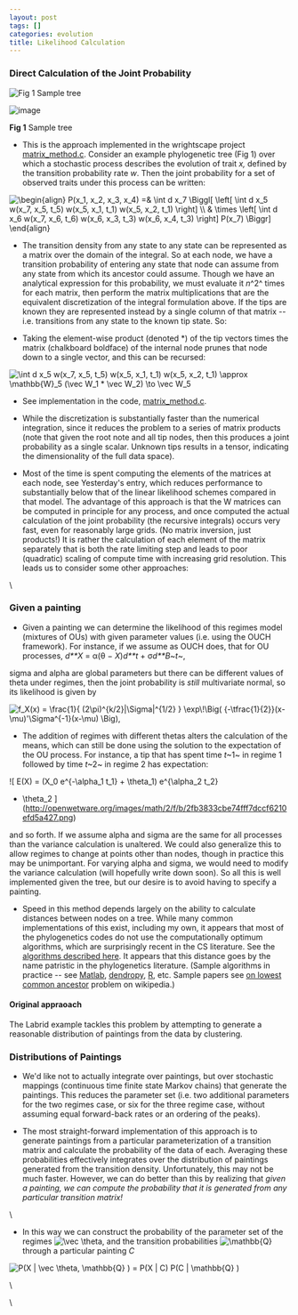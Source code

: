 ```yaml
---
layout: post
tags: []
categories: evolution
title: Likelihood Calculation
---
```







 








### Direct Calculation of the Joint Probability

![Fig 1 Sample
tree](http://openwetware.org/images/thumb/d/d9/Sampletree.png/180px-Sampletree.png)

![image](/skins/common/images/magnify-clip.png)

**Fig 1** Sample tree

-   This is the approach implemented in the wrightscape project
    [matrix\_method.c](http://github.com/cboettig/wrightscape/blob/master/src/matrix_method.c "http://github.com/cboettig/wrightscape/blob/master/src/matrix_method.c").
    Consider an example phylogenetic tree (Fig 1) over which a
    stochastic process describes the evolution of trait *x,* defined by
    the transition probability rate *w*. Then the joint probability for
    a set of observed traits under this process can be written:

![ \\begin{align} P(x\_1, x\_2, x\_3, x\_4) =& \\int d x\_7 \\Biggl[
\\left[ \\int d x\_5 w(x\_7, x\_5, t\_5) w(x\_5, x\_1, t\_1) w(x\_5,
x\_2, t\_1) \\right] \\\\ & \\times \\left[ \\int d x\_6 w(x\_7, x\_6,
t\_6) w(x\_6, x\_3, t\_3) w(x\_6, x\_4, t\_3) \\right] P(x\_7) \\Biggr]
\\end{align}
](http://openwetware.org/images/math/0/a/c/0ac79d1c40c55d61a5acf6e240f06438.png)

-   The transition density from any state to any state can be
    represented as a matrix over the domain of the integral. So at each
    node, we have a transition probability of entering any state that
    node can assume from any state from which its ancestor could assume.
    Though we have an analytical expression for this probability, we
    must evaluate it *n*^2^ times for each matrix, then perform the
    matrix multiplications that are the equivalent discretization of the
    integral formulation above. If the tips are known they are
    represented instead by a single column of that matrix -- i.e.
    transitions from any state to the known tip state. So:

-   Taking the element-wise product (denoted \*) of the tip vectors
    times the matrix (chalkboard boldface) of the internal node prunes
    that node down to a single vector, and this can be recursed:

![ \\int d x\_5 w(x\_7, x\_5, t\_5) w(x\_5, x\_1, t\_1) w(x\_5, x\_2,
t\_1) \\approx \\mathbb{W}\_5 (\\vec W\_1 \* \\vec W\_2) \\to \\vec W\_5
](http://openwetware.org/images/math/8/1/6/8169d9da7630c0db3078b7f473f701e3.png)

-   See implementation in the code,
    [matrix\_method.c](http://github.com/cboettig/wrightscape/blob/master/src/matrix_method.c "http://github.com/cboettig/wrightscape/blob/master/src/matrix_method.c").

-   While the discretization is substantially faster than the numerical
    integration, since it reduces the problem to a series of matrix
    products (note that given the root note and all tip nodes, then this
    produces a joint probability as a single scalar. Unknown tips
    results in a tensor, indicating the dimensionality of the full data
    space).

-   Most of the time is spent computing the elements of the matrices at
    each node, see Yesterday's entry, which reduces performance to
    substantially below that of the linear likelihood schemes compared
    in that model. The advantage of this approach is that the W matrices
    can be computed in principle for any process, and once computed the
    actual calculation of the joint probability (the recursive
    integrals) occurs very fast, even for reasonably large grids. (No
    matrix inversion, just products!) It is rather the calculation of
    each element of the matrix separately that is both the rate limiting
    step and leads to poor (quadratic) scaling of compute time with
    increasing grid resolution. This leads us to consider some other
    approaches:

\

### Given a painting

-   Given a painting we can determine the likelihood of this regimes
    model (mixtures of OUs) with given parameter values (i.e. using the
    OUCH framework). For instance, if we assume as OUCH does, that for
    OU processes, *d**X* = α(θ − *X*)*d**t* + σ*d**B*~*t*~,

sigma and alpha are global parameters but there can be different values
of theta under regimes, then the joint probability is *still*
multivariate normal, so its likelihood is given by

![ f\_X(x) = \\frac{1}{ (2\\pi)\^{k/2}|\\Sigma|\^{1/2} } \\exp\\!\\Big(
{-\\tfrac{1}{2}}(x-\\mu)'\\Sigma\^{-1}(x-\\mu) \\Big),
](http://openwetware.org/images/math/a/0/a/a0ad9db46854c4a616ce6959095cf21d.png)

-   The addition of regimes with different thetas alters the calculation
    of the means, which can still be done using the solution to the
    expectation of the OU process. For instance, a tip that has spent
    time *t*~1~ in regime 1 followed by time *t*~2~ in regime 2 has
    expectation:

![ E(X) = (X\_0 e\^{-\\alpha\_1 t\_1} + \\theta\_1) e\^{\\alpha\_2 t\_2}
+ \\theta\_2
](http://openwetware.org/images/math/2/f/b/2fb3833cbe74fff7dccf6210efd5a427.png)

and so forth. If we assume alpha and sigma are the same for all
processes than the variance calculation is unaltered. We could also
generalize this to allow regimes to change at points other than nodes,
though in practice this may be unimportant. For varying alpha and sigma,
we would need to modify the variance calculation (will hopefully write
down soon). So all this is well implemented given the tree, but our
desire is to avoid having to specify a painting.

-   Speed in this method depends largely on the ability to calculate
    distances between nodes on a tree. While many common implementations
    of this exist, including my own, it appears that most of the
    phylogenetics codes do not use the computationally optimum
    algorithms, which are surprisingly recent in the CS literature. See
    the [algorithms described
    here](http://www.topcoder.com/tc?module=Static&d1=tutorials&d2=lowestCommonAncestor "http://www.topcoder.com/tc?module=Static&d1=tutorials&d2=lowestCommonAncestor").
    It appears that this distance goes by the name patristic in the
    phylogenetics literature. (Sample algorithms in practice -- see
    [Matlab](http://www.mathworks.com/access/helpdesk/help/toolbox/bioinfo/ug/a1075738685b2.html "http://www.mathworks.com/access/helpdesk/help/toolbox/bioinfo/ug/a1075738685b2.html"),
    [dendropy](http://github.com/jeetsukumaran/DendroPy/blob/master/dendropy/treecalc.py "http://github.com/jeetsukumaran/DendroPy/blob/master/dendropy/treecalc.py"),
    [R](https://www.nescent.org/wg_phyloinformatics/R_Hackathon_1/DataTreeManipulation "https://www.nescent.org/wg_phyloinformatics/R_Hackathon_1/DataTreeManipulation"),
    etc. Sample papers see [on lowest common
    ancestor](http://en.wikipedia.org/wiki/Lowest_common_ancestor "http://en.wikipedia.org/wiki/Lowest_common_ancestor")
    problem on wikipedia.)

#### Original appraoach

The Labrid example tackles this problem by attempting to generate a
reasonable distribution of paintings from the data by clustering.

### Distributions of Paintings

-   We'd like not to actually integrate over paintings, but over
    stochastic mappings (continuous time finite state Markov chains)
    that generate the paintings. This reduces the parameter set (i.e.
    two additional parameters for the two regimes case, or six for the
    three regime case, without assuming equal forward-back rates or an
    ordering of the peaks).

-   The most straight-forward implementation of this approach is to
    generate paintings from a particular parameterization of a
    transition matrix and calculate the probability of the data of each.
    Averaging these probabilities effectively integrates over the
    distribution of paintings generated from the transition density.
    Unfortunately, this may not be much faster. However, we can do
    better than this by realizing that *given a painting, we can compute
    the probability that it is generated from any particular transition
    matrix!*

\

-   In this way we can construct the probability of the parameter set of
    the regimes ![ \\vec \\theta
    ](http://openwetware.org/images/math/1/c/8/1c876a2b07f33c4f32b5f73a9d790a18.png),
    and the transition probabilities ![ \\mathbb{Q}
    ](http://openwetware.org/images/math/d/4/5/d45a4aa156a8ac07ab80e7d9cf5fa79f.png)
    through a particular painting *C*

![ P(X | \\vec \\theta, \\mathbb{Q} ) = P(X | C) P(C | \\mathbb{Q} )
](http://openwetware.org/images/math/b/7/d/b7d74172c4b6e8084dc7907ec3dd6300.png)

\

\

